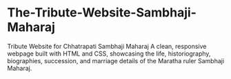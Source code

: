 # The-Tribute-Website-Sambhaji-Maharaj
Tribute Website for Chhatrapati Sambhaji Maharaj A clean, responsive webpage built with HTML and CSS, showcasing the life, historiography, biographies, succession, and marriage details of the Maratha ruler Sambhaji Maharaj.
